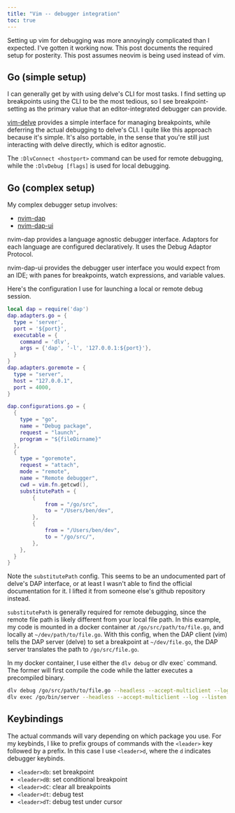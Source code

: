 ```yaml
---
title: "Vim -- debugger integration"
toc: true
---
```


Setting up vim for debugging was more annoyingly complicated than I expected.
I've gotten it working now. This post documents the required setup for
posterity. This post assumes neovim is being used instead of vim.

## Go (simple setup)

I can generally get by with using delve's CLI for most tasks. I find setting up
breakpoints using the CLI to be the most tedious, so I see breakpoint-setting
as the primary value that an editor-integrated debugger can provide.

[vim-delve](https://github.com/sebdah/vim-delve) provides a simple
interface for managing breakpoints, while deferring the actual debugging to
delve's CLI. I quite like this approach because it's simple. It's also
portable, in the sense that you're still just interacting with delve directly,
which is editor agnostic.

The `:DlvConnect <hostport>` command can be used for remote debugging, while
the `:DlvDebug [flags]` is used for local debugging.

## Go (complex setup)

My complex debugger setup involves:

- [nvim-dap](https://github.com/mfussenegger/nvim-dap)
- [nvim-dap-ui](https://github.com/rcarriga/nvim-dap-ui)

nvim-dap provides a language agnostic debugger interface. Adaptors for each
language are configured declaratively. It uses the Debug Adaptor Protocol.

nvim-dap-ui provides the debugger user interface you would expect from an IDE;
with panes for breakpoints, watch expressions, and variable values.

Here's the configuration I use for launching a local or remote debug session.

```lua
local dap = require('dap')
dap.adapters.go = {
  type = 'server',
  port = '${port}',
  executable = {
    command = 'dlv',
    args = {'dap', '-l', '127.0.0.1:${port}'},
  }
}
dap.adapters.goremote = {
  type = "server",
  host = "127.0.0.1",
  port = 4000,
}

dap.configurations.go = {
  {
    type = "go",
    name = "Debug package",
    request = "launch",
    program = "${fileDirname}"
  },
  {
    type = "goremote",
    request = "attach",
    mode = "remote",
    name = "Remote debugger",
    cwd = vim.fn.getcwd(),
    substitutePath = {
        {
            from = "/go/src",
            to = "/Users/ben/dev",
        },
        {
            from = "/Users/ben/dev",
            to = "/go/src/",
        },
    },
  }
}
```

Note the `substitutePath` config. This seems to be an undocumented part of
delve's DAP interface, or at least I wasn't able to find the official
documentation for it. I lifted it from someone else's github repository
instead.

`substitutePath` is generally required for remote debugging, since the remote
file path is likely different from your local file path. In this example, my
code is mounted in a docker container at `/go/src/path/to/file.go`, and locally
at `~/dev/path/to/file.go`. With this config, when the DAP client (vim) tells
the DAP server (delve) to set a breakpoint at `~/dev/file.go`, the DAP server
translates the path to `/go/src/file.go`.

In my docker container, I use either the `dlv debug` or dlv exec` command. The
former will first compile the code while the latter executes a precompiled
binary.

```bash
dlv debug /go/src/path/to/file.go --headless --accept-multiclient --log --listen 0.0.0.0:4000
dlv exec /go/bin/server --headless --accept-multiclient --log --listen 0.0.0.0:4000
```

## Keybindings

The actual commands will vary depending on which package you use. For my
keybinds, I like to prefix groups of commands with the `<leader>` key followed
by a prefix. In this case I use `<leader>d`, where the `d` indicates debugger keybinds.

- `<leader>db`: set breakpoint
- `<leader>dB`: set conditional breakpoint
- `<leader>dC`: clear all breakpoints
- `<leader>dt`: debug test
- `<leader>dT`: debug test under cursor
